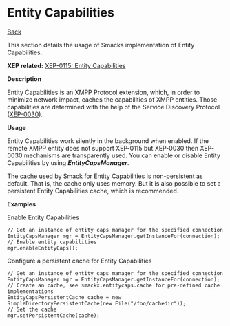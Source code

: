 Entity Capabilities
===================

[Back](index.md)

This section details the usage of Smacks implementation of Entity
Capabilities.

**XEP related:** [XEP-0115: Entity Capabilities](http://xmpp.org/extensions/xep-0115.html)

**Description**

Entity Capabilities is an XMPP Protocol extension, which, in order to minimize
network impact, caches the capabilities of XMPP entities. Those capabilities
are determined with the help of the Service Discovery Protocol
([XEP-0030](http://xmpp.org/extensions/xep-0030.html)).

**Usage**

Entity Capabilities work silently in the background when enabled. If the remote
XMPP entity does not support XEP-0115 but XEP-0030 then XEP-0030 mechanisms
are transparently used. You can enable or disable Entity Capabilities by using
_**EntityCapsManager**_.

The cache used by Smack for Entity Capabilities is non-persistent as default.
That is, the cache only uses memory. But it is also possible to set a
persistent Entity Capabilities cache, which is recommended.

**Examples**

Enable Entity Capabilities

```
// Get an instance of entity caps manager for the specified connection
EntityCapsManager mgr = EntityCapsManager.getInstanceFor(connection);
// Enable entity capabilities
mgr.enableEntityCaps();
```

Configure a persistent cache for Entity Capabilities

```
// Get an instance of entity caps manager for the specified connection
EntityCapsManager mgr = EntityCapsManager.getInstanceFor(connection);
// Create an cache, see smackx.entitycaps.cache for pre-defined cache implementations
EntityCapsPersistentCache cache = new SimpleDirectoryPersistentCache(new File("/foo/cachedir"));
// Set the cache
mgr.setPersistentCache(cache);
```
